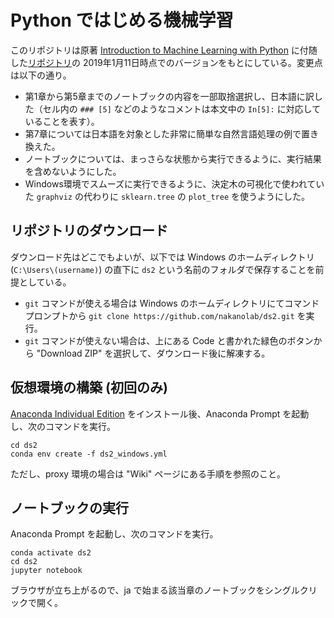 # Python ではじめる機械学習

このリポジトリは原著 [Introduction to Machine Learning with Python](https://www.oreilly.com/library/view/introduction-to-machine/9781449369880/) に付随した[リポジトリ](https://github.com/amueller/introduction_to_ml_with_python)の 2019年1月11日時点でのバージョンをもとにしている。変更点は以下の通り。

- 第1章から第5章までのノートブックの内容を一部取捨選択し、日本語に訳した（セル内の `### [5]` などのようなコメントは本文中の `In[5]:` に対応していることを表す）。
- 第7章については日本語を対象とした非常に簡単な自然言語処理の例で置き換えた。
- ノートブックについては、まっさらな状態から実行できるように、実行結果を含めないようにした。
- Windows環境でスムーズに実行できるように、決定木の可視化で使われていた `graphviz` の代わりに `sklearn.tree` の `plot_tree` を使うようにした。

## リポジトリのダウンロード

ダウンロード先はどこでもよいが、以下では Windows のホームディレクトリ (`C:\Users\(username)`) の直下に `ds2` という名前のフォルダで保存することを前提としている。
- `git` コマンドが使える場合は Windows のホームディレクトリにてコマンドプロンプトから `git clone https://github.com/nakanolab/ds2.git` を実行。
- `git` コマンドが使えない場合は、上にある Code と書かれた緑色のボタンから "Download ZIP" を選択して、ダウンロード後に解凍する。

## 仮想環境の構築 (初回のみ)

[Anaconda Individual Edition](https://www.anaconda.com/products/individual) をインストール後、Anaconda Prompt を起動し、次のコマンドを実行。

    cd ds2
    conda env create -f ds2_windows.yml

ただし、proxy 環境の場合は "Wiki" ページにある手順を参照のこと。

## ノートブックの実行

Anaconda Prompt を起動し、次のコマンドを実行。

    conda activate ds2
    cd ds2
    jupyter notebook

ブラウザが立ち上がるので、ja で始まる該当章のノートブックをシングルクリックで開く。
